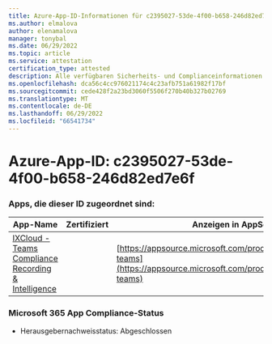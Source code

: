 ```yaml
---
title: Azure-App-ID-Informationen für c2395027-53de-4f00-b658-246d82ed7e6f
ms.author: elmalova
author: elenamalova
manager: tonybal
ms.date: 06/29/2022
ms.topic: article
ms.service: attestation
certification_type: attested
description: Alle verfügbaren Sicherheits- und Complianceinformationen für c2395027-53de-4f00-b658-246d82ed7e6f.
ms.openlocfilehash: dca56c4cc976021174c4c23afb751a61982f17bf
ms.sourcegitcommit: cede428f2a23bd3060f5506f270b40b327b02769
ms.translationtype: MT
ms.contentlocale: de-DE
ms.lasthandoff: 06/29/2022
ms.locfileid: "66541734"
---
```

# <a name="azure-app-id-c2395027-53de-4f00-b658-246d82ed7e6f"></a>Azure-App-ID: c2395027-53de-4f00-b658-246d82ed7e6f


### <a name="apps-associated-with-this-id"></a>Apps, die dieser ID zugeordnet sind:
| **App-Name** | **Zertifiziert** | **Anzeigen in AppSource** |
|--------------|---------------|-----------------------|
| [IXCloud - Teams Compliance Recording &amp; Intelligence](../forward/numonix.nmx-teams.md) |  | [https://appsource.microsoft.com/product/office/numonix.nmx-teams](https://appsource.microsoft.com/product/office/numonix.nmx-teams) |

### <a name="microsoft-365-app-compliance-status"></a>Microsoft 365 App Compliance-Status
- Herausgebernachweisstatus: Abgeschlossen
